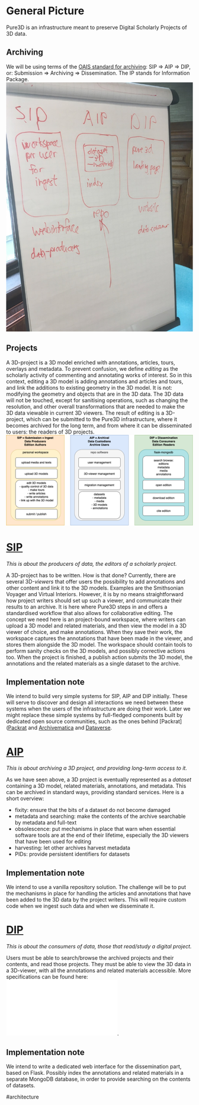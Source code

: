 # General Picture

Pure3D is an infrastructure meant to preserve Digital Scholarly Projects of 3D data.

## Archiving

We will be using terms of the [OAIS standard for
archiving](https://www2.archivists.org/groups/standards-committee/open-archival-information-system-oais):
SIP => AIP => DIP, or: Submission => Archiving => Dissemination. The IP stands
for Information Package.
![flipover|400](attachments/flipover.jpeg)

## Projects

A 3D-project is a 3D model enriched with annotations, articles, tours, overlays
and metadata.  To prevent confusion, we define *editing* as the scholarly
activity of commenting and annotating works of interest. So in this context,
editing a 3D model is adding annotations and articles and tours, and link the
additions to existing geometry in the 3D model. It is not: modifying the
geometry and objects that are in the 3D data. The 3D data will not be touched,
except for sanitising operations, such as changing the resolution, and other
overall transformations that are needed to make the 3D data viewable in current
3D viewers.  The result of editing is a 3D-project, which can be submitted to
the Pure3D infrastructure, where it becomes archived for the long term, and
from where it can be disseminated to users: the readers of 3D projects.
![](attachments/wholepicture2022-05-30.png)

# [SIP](SIP.md)

*This is about the producers of data, the editors of a scholarly project.*

A 3D-project has to be written. How is that done? Currently, there are several
3D-*viewers* that offer users the possibility to add annotations and other
content and link it to the 3D models. Examples are the Smithsonian Voyager and
Virtual Interiors.  However, it is by no means straightforward how project
writers should set up such a viewer, and communicate their results to an
archive. It is here where Pure3D steps in and offers a standardised
workflow that also allows for collaborative editing.  The concept we need here
is an project-bound workspace, where writers can upload a 3D model and related
materials, and then view the model in a 3D viewer of choice, and make
annotations. When they save their work, the workspace captures the annotations
that have been made in the viewer, and stores them alongside the 3D model.  The workspace should contain tools to perform sanity checks on the 3D models, and possibly corrective actions too.  When the project is finished, a publish
action submits the 3D model, the annotations and the related materials as a
single dataset to the archive.

## Implementation note

We intend to build very simple systems for SIP, AIP and DIP initially. These will serve to discover and design all interactions we need between these systems when the users of the infrastructure are doing their work.
Later we might replace these simple systems by full-fledged components built by dedicated open source communities, such as the ones behind [Packrat]([Packrat](https://github.com/Smithsonian/dpo-packrat) and [Archivematica](https://www.archivematica.org/en/) and [Dataverse](https://dataverse.org).

# [AIP](AIP.md)

*This is about archiving a 3D project, and providing long-term access to it.*

As we have seen above, a 3D project is eventually represented as a *dataset*
containing a 3D model, related materials, annotations, and metadata.  This can
be archived in standard ways, providing standard services. Here is a short
overview:

* fixity: ensure that the bits of a dataset do not become damaged
* metadata and searching: make the contents of the archive searchable by metadata and full-text
* obsolescence: put mechanisms in place that warn when essential software tools are at the end of their lifetime, especially the 3D viewers that have been used for editing
* harvesting: let other archives harvest metadata
* PIDs: provide persistent identifiers for datasets

## Implementation note

We intend to use a vanilla repository solution. The challenge will be to put the mechanisms in place for handling the articles and annotations that have been added to the 3D data by the project writers. This will require custom code when we ingest such data and when we disseminate it.

# [DIP](DIP.md)

*This is about the consumers of data, those that read/study a digital project.*

Users must be able to search/browse the archived projects and their contents, and read those projects. They must be able to view the 3D data in a 3D-viewer, with all the annotations and related materials accessible. More specifications can be found here: 
![wireframe pdf](attachments/PURE3DWireframe.pdf).

## Implementation note
We intend to write a dedicated web interface for the dissemination part, based on Flask. Possibly index the annotations and related materials in a separate MongoDB database, in order to provide searching on the contents of datasets. 


#architecture 
